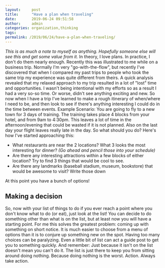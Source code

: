 ```yaml
---
layout:     post
title:      "Have a plan when traveling"
date:       2019-06-24 09:51:58
author:     admin
categories: organization,thinking
tags:  
permalink: /2019/06/24/have-a-plan-when-traveling/
---
```

_This is as much a note to myself as anything. Hopefully someone else will see this and get some value from it._ In theory, I love plans. In practice, I don't do them nearly enough. Recently this was illustrated to me while on a business trip. Normally I'm very "go-with-the-flow", but recently I've discovered that when I compared my past trips to people who took the same trip my experience was quite different from theirs. A quick analysis revealed that my relaxed approach to my trip resulted in a lot of "lost" time and opportunities. I wasn't being intentional with my efforts so as a result I had a very so-so time. Or worse, didn't see anything exciting and new. So now when I have a trip I've learned to make a rough itinerary of when/where I need to be, and then look to see if there's anything interesting I could do in the time between events. Example Scenario: You are going to fly to a new town for 3 days of training. The training takes place 4 blocks from your hotel, and from 9am to 4:30pm. This leaves a lot of time in the afternoon/evening that could be wasted if it is not planned. Also on the last day your flight leaves really late in the day. So what should you do? Here's how I've started approaching this: 

  * What restaurants are near the 2 locations? What 3 looks the most interesting for dinner? _(Go ahead and pencil those into your schedule)_
  * Are there any interesting attractions within a few blocks of either location? Try to find 3 things that would be cool to see.
  * Are there any landmarks (baseball stadium, museum, bookstore) that would be awesome to visit? Write those down

At this point you have a bunch of options! 

## Making a decision

So, now with your list of things to do if you ever reach a point where you don't know what to do (or eat), just look at the list! You can decide to do something other than what is on the list, but at least now you will have a starting point. For me this solves the greatest problem: coming up with something on short notice. It is much easier to choose from a menu of options than it is to conjure up something new on the spot. Having too many choices can be paralyzing. Even a little bit of list can act a guide post to get you to something quickly. And remember: Just because it isn't on the list doesn't mean you can't do it. The list is just there to keep you from sitting around doing nothing. Because doing nothing is the worst. Action. Always take action.

